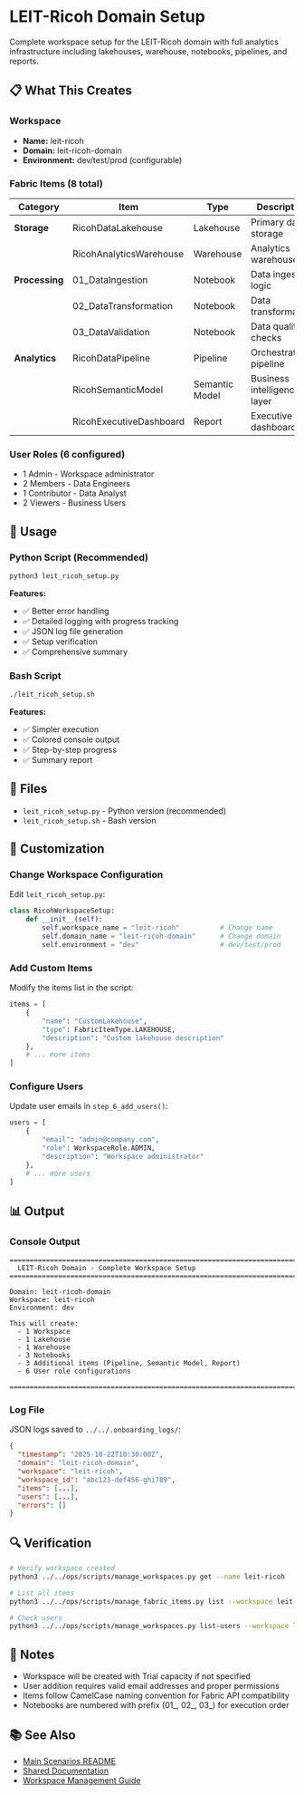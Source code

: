 # LEIT-Ricoh Domain Setup

Complete workspace setup for the LEIT-Ricoh domain with full analytics infrastructure including lakehouses, warehouse, notebooks, pipelines, and reports.

## 📋 What This Creates

### Workspace
- **Name:** leit-ricoh
- **Domain:** leit-ricoh-domain
- **Environment:** dev/test/prod (configurable)

### Fabric Items (8 total)

| Category | Item | Type | Description |
|----------|------|------|-------------|
| **Storage** | RicohDataLakehouse | Lakehouse | Primary data storage |
| | RicohAnalyticsWarehouse | Warehouse | Analytics warehouse |
| **Processing** | 01_DataIngestion | Notebook | Data ingestion logic |
| | 02_DataTransformation | Notebook | Data transformation |
| | 03_DataValidation | Notebook | Data quality checks |
| **Analytics** | RicohDataPipeline | Pipeline | Orchestration pipeline |
| | RicohSemanticModel | Semantic Model | Business intelligence layer |
| | RicohExecutiveDashboard | Report | Executive dashboard |

### User Roles (6 configured)
- 1 Admin - Workspace administrator
- 2 Members - Data Engineers
- 1 Contributor - Data Analyst  
- 2 Viewers - Business Users

## 🚀 Usage

### Python Script (Recommended)

```bash
python3 leit_ricoh_setup.py
```

**Features:**
- ✅ Better error handling
- ✅ Detailed logging with progress tracking
- ✅ JSON log file generation
- ✅ Setup verification
- ✅ Comprehensive summary

### Bash Script

```bash
./leit_ricoh_setup.sh
```

**Features:**
- ✅ Simpler execution
- ✅ Colored console output
- ✅ Step-by-step progress
- ✅ Summary report

## 📁 Files

- `leit_ricoh_setup.py` - Python version (recommended)
- `leit_ricoh_setup.sh` - Bash version

## 🔧 Customization

### Change Workspace Configuration

Edit `leit_ricoh_setup.py`:

```python
class RicohWorkspaceSetup:
    def __init__(self):
        self.workspace_name = "leit-ricoh"          # Change name
        self.domain_name = "leit-ricoh-domain"      # Change domain
        self.environment = "dev"                    # dev/test/prod
```

### Add Custom Items

Modify the items list in the script:

```python
items = [
    {
        "name": "CustomLakehouse",
        "type": FabricItemType.LAKEHOUSE,
        "description": "Custom lakehouse description"
    },
    # ... more items
]
```

### Configure Users

Update user emails in `step_6_add_users()`:

```python
users = [
    {
        "email": "admin@company.com",
        "role": WorkspaceRole.ADMIN,
        "description": "Workspace administrator"
    },
    # ... more users
]
```

## 📊 Output

### Console Output

```
================================================================================
  LEIT-Ricoh Domain - Complete Workspace Setup
================================================================================

Domain: leit-ricoh-domain
Workspace: leit-ricoh
Environment: dev

This will create:
  - 1 Workspace
  - 1 Lakehouse
  - 1 Warehouse
  - 3 Notebooks
  - 3 Additional items (Pipeline, Semantic Model, Report)
  - 6 User role configurations

================================================================================
```

### Log File

JSON logs saved to `../../.onboarding_logs/`:

```json
{
  "timestamp": "2025-10-22T10:30:00Z",
  "domain": "leit-ricoh-domain",
  "workspace": "leit-ricoh",
  "workspace_id": "abc123-def456-ghi789",
  "items": [...],
  "users": [...],
  "errors": []
}
```

## 🔍 Verification

```bash
# Verify workspace created
python3 ../../ops/scripts/manage_workspaces.py get --name leit-ricoh

# List all items
python3 ../../ops/scripts/manage_fabric_items.py list --workspace leit-ricoh

# Check users
python3 ../../ops/scripts/manage_workspaces.py list-users --workspace leit-ricoh
```

## 📌 Notes

- Workspace will be created with Trial capacity if not specified
- User addition requires valid email addresses and proper permissions
- Items follow CamelCase naming convention for Fabric API compatibility
- Notebooks are numbered with prefix (01_, 02_, 03_) for execution order

## 📚 See Also

- [Main Scenarios README](../README.md)
- [Shared Documentation](../shared/)
- [Workspace Management Guide](../../docs/workspace-management/)
